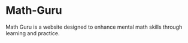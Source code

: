 # Math-Guru
Math Guru is a website designed to enhance mental math skills through learning and practice.
